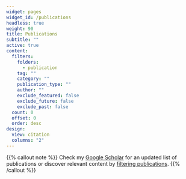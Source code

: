 ```yaml
---
widget: pages
widget_id: /publications
headless: true
weight: 90
title: Publications
subtitle: ""
active: true
content:
  filters:
    folders:
      - publication
    tag: ""
    category: ""
    publication_type: ""
    author: ""
    exclude_featured: false
    exclude_future: false
    exclude_past: false
  count: 0
  offset: 0
  order: desc
design:
  view: citation
  columns: "2"
---
```


{{% callout note %}}
Check my [Google Scholar](https://scholar.google.com/citations?user=FvNmNmQAAAAJ) for an updated list of publications or discover relevant content by [filtering publications](./publication/).
{{% /callout %}}
